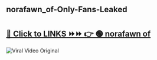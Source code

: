
 ## norafawn_of-Only-Fans-Leaked

# <h2><a href="https://clipsfans.com/norafawn_of&ref=git">🔗 Click to LINKS ⏩⏩ 👉 🟢 norafawn of </a></h2>

<a href="https://clipsfans.com/norafawn_of&ref=git" rel="nofollow" data-target="animated-image.originalLink"><img src="https://i.ibb.co.com/xMMVF88/686577567.gif" alt="Viral Video Original" style="max-width: 100%; display: inline-block;" data-target="animated-image.originalImage"></a>
